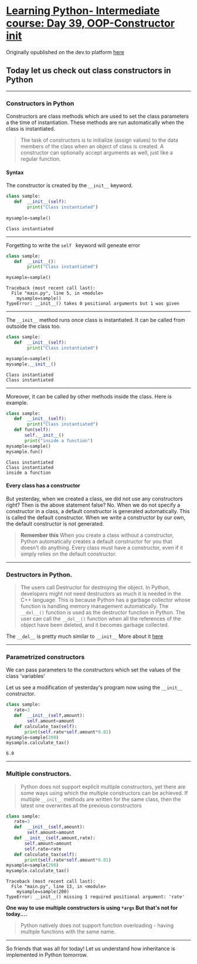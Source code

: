 # [Learning Python- Intermediate course: Day 39, OOP-Constructor __init__](https://dev.to/aatmaj/learning-python-intermediate-course-day-38-oop-constructor-init-2lhj)

Originally opublished on the dev.to platform [here](https://dev.to/aatmaj/learning-python-intermediate-course-day-38-oop-constructor-init-2lhj)

Today let us check out class constructors in Python
---
____
### Constructors in Python
Constructors are class methods which are used to set the class parameters a the time of instantiation. These methods are run automatically when the class is instantiated. 
> The task of constructors is to initialize (assign values) to the data members of the class when an object of class is created. A constructor can optionally accept arguments as well, just like a regular function.

#### Syntax
The constructor is created by the `__init__` keyword.

```python
class sample:
   def  __init__(self):
        print("Class instantiated")
        
mysample=sample()
```
```
Class instantiated
```
___
Forgetting to write the `self ` keyword will geneate error
```python
class sample:
   def  __init__():
        print("Class instantiated")

mysample=sample()

```
```
Traceback (most recent call last):
  File "main.py", line 5, in <module>
    mysample=sample()
TypeError: __init__() takes 0 positional arguments but 1 was given

```
___
The `__init__` method runs once class is instantiated. 
It can be called from outsoide the class too.
```python
class sample:
   def  __init__(self):
        print("Class instantiated")

mysample=sample()
mysample.__init__()
```
```
Class instantiated
Class instantiated
```
___
Moreover, it can be called by other methods inside the class.
Here is example.

```python
class sample:
   def  __init__(self):
        print("Class instantiated")
   def fun(self):
       self.__init__()
       print("inside a function")
mysample=sample()
mysample.fun()
```
```
Class instantiated
Class instantiated
inside a function

```



#### Every class has a constructor
But yesterday, when we created a class, we did not use any constructors right? Then is the above statement false?
No. When we do not specify a constructor in a class, a default constructor is generated automatically. This is called the default constructor. When we write a constructor by our own, the default constructor is not generated.

> **Remember this** When you create a class without a constructor, Python automatically creates a default constructor for you that doesn't do anything. Every class must have a constructor, even if it simply relies on the default constructor.


___
### Destructors in Python.
> The users call Destructor for destroying the object. In Python, developers might not need destructors as much it is needed in the C++ language. This is because Python has a garbage collector whose function is handling memory management automatically. The `__del__()` function is used as the destructor function in Python. The user can call the `__del__()` function when all the references of the object have been deleted, and it becomes garbage collected.

The `__del__` is pretty much similar to `__init__` More about it [here](https://www.studytonight.com/python/destructors-in-python)

___
### Parametrized constructors
We can pass parameters to the constructors which set the values of the class 'variables'

Let us see a modification of yesterday's program now using the `__init__` constructor.

```python
class sample:
   rate=3
   def  __init__(self,amount):
        self.amount=amount
   def calculate_tax(self):
       print(self.rate*self.amount*0.01)
mysample=sample(200)
mysample.calculate_tax()
```
```
6.0
```
___
### Multiple constructors.

> Python does not support explicit multiple constructors, yet there are some ways using which the multiple constructors can be achieved. If multiple `__init__` methods are written for the same class, then the latest one overwrites all the previous constructors

```python
class sample:
   rate=3
   def  __init__(self,amount):
        self.amount=amount
   def __init__(self,amount,rate):
       self.amount=amount
       self.rate=rate
   def calculate_tax(self):
       print(self.rate*self.amount*0.01)
mysample=sample(200)
mysample.calculate_tax()
```
```
Traceback (most recent call last):
  File "main.py", line 13, in <module>
    mysample=sample(200)
TypeError: __init__() missing 1 required positional argument: 'rate'

```

**One way to use multiple constructors is using `*args` But that's not for today....**


> Python natively does not support function overloading - having multiple functions with the same name.

____
So friends that was all for today! Let us understand how inheritance is implemented in Python tomorrow.
